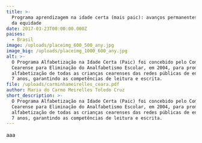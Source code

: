 ```yaml
---
title: >-
  Programa aprendizagem na idade certa (mais paic): avanços permanentes na busca
  da equidade
date: 2017-03-23T00:00:00.000Z
paises:
  - Brasil
image: /uploads/placeimg_600_500_any.jpg
image_big: /uploads/placeimg_1000_600_any.jpg
alt: >-
  O Programa Alfabetização na Idade Certa (Paic) foi concebido pelo Comitê
  Cearense para Eliminação do Analfabetismo Escolar, em 2004, para promover a
  alfabetização de todas as crianças cearenses das redes públicas de ensino até
  7 anos, garantindo as competências de leitura e escrita. 
file: /uploads/carminhameirelles_ceara.pdf
author: Maria do Carmo Meirelles Toledo Cruz
short_description: >-
  O Programa Alfabetização na Idade Certa (Paic) foi concebido pelo Comitê
  Cearense para Eliminação do Analfabetismo Escolar, em 2004, para promover a
  alfabetização de todas as crianças cearenses das redes públicas de ensino até
  7 anos, garantindo as competências de leitura e escrita.
---
```

aaa
